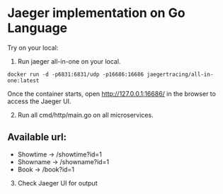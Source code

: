 # Jaeger implementation on Go Language

Try on your local:
1. Run jaeger all-in-one on your local.

  ```
  docker run -d -p6831:6831/udp -p16686:16686 jaegertracing/all-in-one:latest
  ```
  
  
  Once the container starts, open http://127.0.0.1:16686/ in the browser to access the Jaeger UI.


2. Run all cmd/http/main.go on all microservices.

Available url:
---
  - Showtime -> /showtime?id=1
  - Showname -> /showname?id=1
  - Book     -> /book?id=1


3. Check Jaeger UI for output



